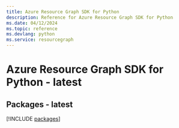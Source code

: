 ```yaml
---
title: Azure Resource Graph SDK for Python
description: Reference for Azure Resource Graph SDK for Python
ms.date: 04/12/2024
ms.topic: reference
ms.devlang: python
ms.service: resourcegraph
---
```

# Azure Resource Graph SDK for Python - latest
## Packages - latest
[!INCLUDE [packages](resource-graph-index.md)]